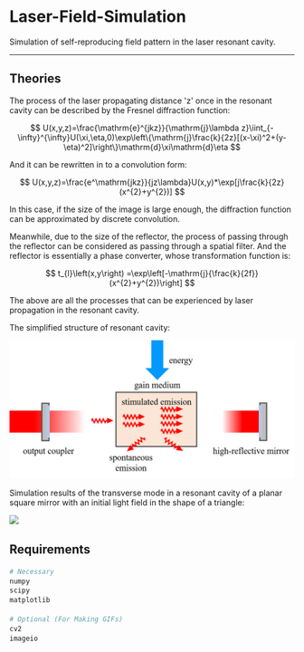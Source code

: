# Laser-Field-Simulation
Simulation of self-reproducing field pattern in the laser resonant cavity.

---

## Theories

The process of the laser propagating distance 'z' once in the resonant cavity can be described by the Fresnel diffraction function:

$$
U(x,y,z)=\frac{\mathrm{e}^{jkz}}{\mathrm{j}\lambda z}\iint_{-\infty}^{\infty}U(\xi,\eta,0)\exp\left\{\mathrm{j}\frac{k}{2z}[(x-\xi)^2+(y-\eta)^2]\right\}\mathrm{d}\xi\mathrm{d}\eta
$$

And it can be rewritten in to a convolution form:

$$
U(x,y,z)=\frac{e^\mathrm{jkz}}{jz\lambda}U(x,y)*\exp[j\frac{k}{2z}(x^{2}+y^{2})]
$$

In this case, if the size of the image is large enough, the diffraction function can be approximated by discrete convolution.

Meanwhile, due to the size of the reflector, the process of passing through the reflector can be considered as passing through a spatial filter. And the reflector is essentially a phase converter, whose transformation function is:

$$
t_{l}\left(x,y\right) =\exp\left[-\mathrm{j}{\frac{k}{2f}}(x^{2}+y^{2})\right]
$$

The above are all the processes that can be experienced by laser propagation in the resonant cavity.

The simplified structure of resonant cavity:

![](./figures/resonant_cavity.png)

Simulation results of the transverse mode in a resonant cavity of a planar square mirror with an initial light field in the shape of a triangle:

![](./figures/tri-194-result.gif)



## Requirements

```python
# Necessary
numpy
scipy
matplotlib

# Optional (For Making GIFs)
cv2
imageio
```
